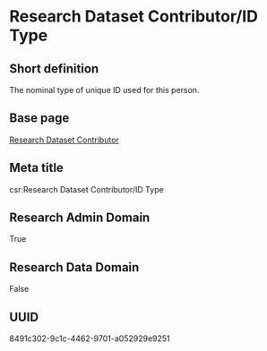 # Research Dataset Contributor/ID Type
## Short definition
The nominal type of unique ID used for this person.
## Base page
[Research Dataset Contributor](https://github.com/EuroCRIS/CASRAI-Dictionairies/blob/main/Objects/Research%20Dataset%20Contributor.md)
## Meta title
csr:Research Dataset Contributor/ID Type
## Research Admin Domain
True
## Research Data Domain
False
## UUID
8491c302-9c1c-4462-9701-a052929e9251
